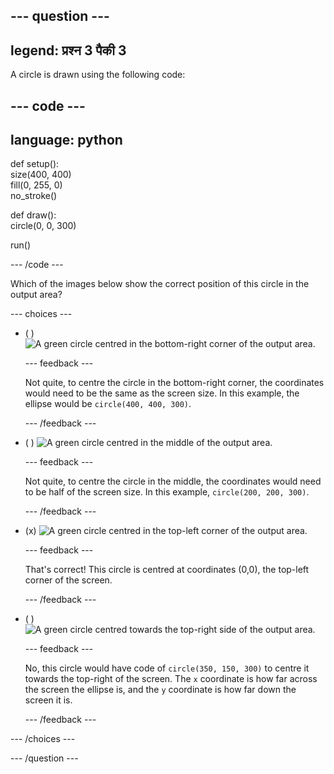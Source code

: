 
--- question ---
---
legend: प्रश्न 3 पैकी 3
---

A circle is drawn using the following code:

--- code ---
---
language: python
---

def setup():   
size(400, 400)   
fill(0, 255, 0)   
no_stroke()

def draw():   
circle(0, 0, 300)

run()

--- /code ---

Which of the images below show the correct position of this circle in the output area?

--- choices ---

- ( ) ![A green circle centred in the bottom-right corner of the output area.](images/bottom-right.png)

  --- feedback ---

  Not quite, to centre the circle in the bottom-right corner, the coordinates would need to be the same as the screen size. In this example, the ellipse would be `circle(400, 400, 300)`.

  --- /feedback ---

- ( ) ![A green circle centred in the middle of the output area.](images/centre.png)

  --- feedback ---

  Not quite, to centre the circle in the middle, the coordinates would need to be half of the screen size. In this example, `circle(200, 200, 300)`.

  --- /feedback ---

- (x) ![A green circle centred in the top-left corner of the output area.](images/top-left.png)

  --- feedback ---

  That's correct! This circle is centred at coordinates (0,0), the top-left corner of the screen.

  --- /feedback ---

- ( ) ![A green circle centred towards the top-right side of the output area.](images/random-side.png)

  --- feedback ---

  No, this circle would have code of `circle(350, 150, 300)` to centre it towards the top-right of the screen. The `x` coordinate is how far across the screen the ellipse is, and the `y` coordinate is how far down the screen it is.

  --- /feedback ---

--- /choices ---

--- /question ---
